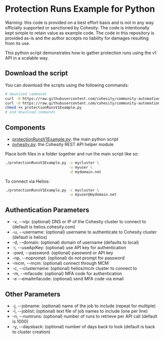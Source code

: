 # Protection Runs Example for Python

Warning: this code is provided on a best effort basis and is not in any way officially supported or sanctioned by Cohesity. The code is intentionally kept simple to retain value as example code. The code in this repository is provided as-is and the author accepts no liability for damages resulting from its use.

This python script demonstrates how to gather protection runs using the v1 API in a scalable way.

## Download the script

You can download the scripts using the following commands:

```bash
# download commands
curl -O https://raw.githubusercontent.com/cohesity/community-automation-samples/main/python/protectionRunsV1Example/protectionRunsV1Example.py
curl -O https://raw.githubusercontent.com/cohesity/community-automation-samples/main/python/pyhesity.py
chmod +x protectionRunsV1Example.py
# end download commands
```

## Components

* [protectionRunsV1Example.py](https://raw.githubusercontent.com/cohesity/community-automation-samples/main/python/protectionRunsV1Example/protectionRunsV1Example.py): the main python script
* [pyhesity.py](https://raw.githubusercontent.com/cohesity/community-automation-samples/main/python/pyhesity.py): the Cohesity REST API helper module

Place both files in a folder together and run the main script like so:

```bash
./protectionRunsV1Example.py -v mycluster \
                             -u myuser \
                             -d mydomain.net
```

To connect via Helios:

```bash
./protectionRunsV1Example.py -c mycluster \
                             -u myuser@mydomain.net
```

## Authentication Parameters

* -v, --vip: (optional) DNS or IP of the Cohesity cluster to connect to (default is helios.cohesity.com)
* -u, --username: (optional) username to authenticate to Cohesity cluster (default is helios)
* -d, --domain: (optional) domain of username (defaults to local)
* -i, --useApiKey: (optional) use API key for authentication
* -pwd, --password: (optional) password or API key
* -np, --noprompt: (optional) do not prompt for password
* -mcm, --mcm: (optional) connect through MCM
* -c, --clustername: (optional) helios/mcm cluster to connect to
* -m, --mfacode: (optional) MFA code for authentication
* -e --emailmfacode: (optional) send MFA code via email

## Other Parameters

* -j, --jobname: (optional) name of the job to include (repeat for multiple)
* -l, --joblist: (optional) text file of job names to include (one per line)
* -n, --numruns: (optional) number of runs to retrieve per API call (default is 1000)
* -y, --daysback: (optional) number of days back to look (default is back to cluster creation)
